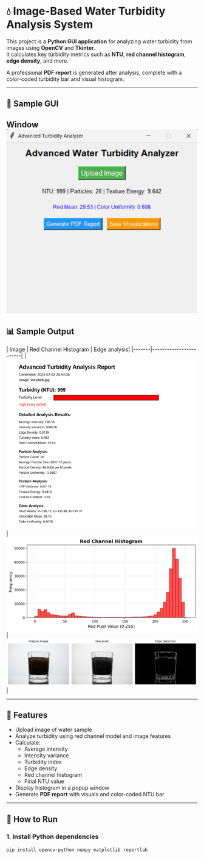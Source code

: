 # 💧 Image-Based Water Turbidity Analysis System

This project is a **Python GUI application** for analyzing water turbidity from images using **OpenCV** and **Tkinter**.  
It calculates key turbidity metrics such as **NTU**, **red channel histogram**, **edge density**, and more.

A professional **PDF report** is generated after analysis, complete with a color-coded turbidity bar and visual histogram.

---
## 📸 Sample GUI
Window 
 ![Sample](output/sample_tab.png)  
---

##  📊 Sample Output

| Image | Red Channel Histogram | Edge analysis|
|-------|------------------------|
| ![Sample](output/sample_output.png) | ![Histogram](output/red_histogram.png) | ![Histogram](output/edge_analysis.png) |

---

## 🧠 Features

- Upload image of water sample
- Analyze turbidity using red channel model and image features
- Calculate:
  - Average intensity
  - Intensity variance
  - Turbidity index
  - Edge density
  - Red channel histogram
  - Final NTU value
- Display histogram in a popup window
- Generate **PDF report** with visuals and color-coded NTU bar

---

## 🔧 How to Run

### 1. Install Python dependencies

```bash
pip install opencv-python numpy matplotlib reportlab
